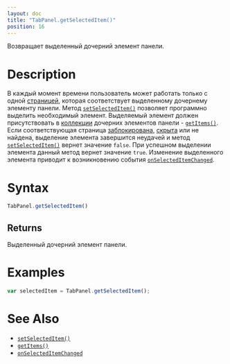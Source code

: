 ```yaml
---
layout: doc
title: "TabPanel.getSelectedItem()"
position: 16
---
```


Возвращает выделенный дочерний элемент панели.

# Description

В каждый момент времени пользователь может работать только с одной [страницей](../TabPage/), которая
соответствует выделенному дочернему элементу панели. Метод [`setSelectedItem()`](../TabPanel.setSelectedItem/)
позволяет программно выделить необходимый элемент. Выделяемый элемент должен присутствовать в
[коллекции](../../../KeyConcepts/Collection/) дочерних элементов панели - [`getItems()`](../Panel.getItems/).
Если соответствующая страница [заблокирована](../../../KeyConcepts/Element/Element.getEnabled/),
[скрыта](../../../KeyConcepts/Element/Element.getVisible/) или не найдена, выделение элемента
завершится неудачей и метод [`setSelectedItem()`](../TabPanel.setSelectedItem/) вернет значение
`false`. При успешном выделении элемента данный метод вернет значение `true`. Изменение выделенного
элемента приводит к возникновению события [`onSelectedItemChanged`](../TabPanel.onSelectedItemChanged/).

# Syntax

```js
TabPanel.getSelectedItem()
```

## Returns

Выделенный дочерний элемент панели.

# Examples

```js
var selectedItem = TabPanel.getSelectedItem();
```

# See Also

* [`setSelectedItem()`](../TabPanel.setSelectedItem/)
* [`getItems()`](../TabPanel.getItems/)
* [`onSelectedItemChanged`](../TabPanel.onSelectedItemChanged/)

